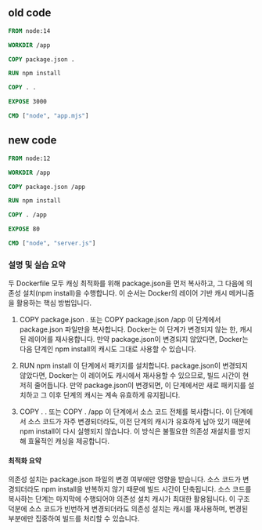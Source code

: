 ## old code

```dockerfile
FROM node:14

WORKDIR /app

COPY package.json .

RUN npm install

COPY . .

EXPOSE 3000

CMD ["node", "app.mjs"]

```

## new code
```dockerfile
FROM node:12

WORKDIR /app

COPY package.json /app

RUN npm install

COPY . /app

EXPOSE 80

CMD ["node", "server.js"]
```

### 설명 및 실습 요약

두 Dockerfile 모두 캐싱 최적화를 위해 package.json을 먼저 복사하고, 그 다음에 의존성 설치(npm install)을 수행합니다. 이 순서는 Docker의 레이어 기반 캐시 메커니즘을 활용하는 핵심 방법입니다.

1. COPY package.json . 또는 COPY package.json /app
이 단계에서 package.json 파일만을 복사합니다. Docker는 이 단계가 변경되지 않는 한, 캐시된 레이어를 재사용합니다. 만약 package.json이 변경되지 않았다면, Docker는 다음 단계인 npm install의 캐시도 그대로 사용할 수 있습니다.

2. RUN npm install
이 단계에서 패키지를 설치합니다. package.json이 변경되지 않았다면, Docker는 이 레이어도 캐시에서 재사용할 수 있으므로, 빌드 시간이 현저히 줄어듭니다. 만약 package.json이 변경되면, 이 단계에서만 새로 패키지를 설치하고 그 이후 단계의 캐시는 계속 유효하게 유지됩니다.

3. COPY . . 또는 COPY . /app
이 단계에서 소스 코드 전체를 복사합니다. 이 단계에서 소스 코드가 자주 변경되더라도, 이전 단계의 캐시가 유효하게 남아 있기 때문에 npm install이 다시 실행되지 않습니다. 이 방식은 불필요한 의존성 재설치를 방지해 효율적인 캐싱을 제공합니다.

#### 최적화 요약
의존성 설치는 package.json 파일의 변경 여부에만 영향을 받습니다. 소스 코드가 변경되더라도 npm install을 반복하지 않기 때문에 빌드 시간이 단축됩니다.
소스 코드를 복사하는 단계는 마지막에 수행되어야 의존성 설치 캐시가 최대한 활용됩니다.
이 구조 덕분에 소스 코드가 빈번하게 변경되더라도 의존성 설치는 캐시를 재사용하며, 변경된 부분에만 집중하여 빌드를 처리할 수 있습니다.
